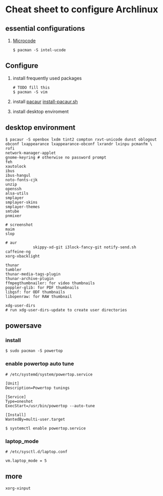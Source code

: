 # Cheat sheet to configure Archlinux

## essential configurations

1. [Microcode](https://wiki.archlinux.org/index.php/Microcode)

    ``` shell
    $ pacman -S intel-ucode
    ```

## Configure

1. install frequently used packages

   ``` shell
   # TODO fill this
   $ pacman -S vim
   ```
1. install [pacaur](https://github.com/rmarquis/pacaur)
   [install-pacaur.sh](https://gist.github.com/rumpelsepp/d646750910be19332753)
1. install desktop enviroment

## desktop environment

``` shell
$ pacaur -S openbox lxdm tint2 compton rxvt-unicode dunst oblogout obconf lxappearance lxappearance-obconf lxrandr lxinpu pcmanfm \
rofi
network-manager-applet
gnome-keyring # otherwise no password prompt
feh
xautolock
ibus
ibus-hangul
noto-fonts-cjk
unzip
openssh
alsa-utils
smplayer
smplayer-skins
smplayer-themes
smtube
pnmixer

# screenshot
maim
slop

# aur
            skippy-xd-git i3lock-fancy-git notify-send.sh
caffeine-ng
xorg-xbacklight

thunar
tumbler
thunar-media-tags-plugin
thunar-archive-plugin
ffmpegthumbnailer: for video thumbnails
poppler-glib: for PDF thumbnails
libgsf: for ODF thumbnails
libopenraw: for RAW thumbnail

xdg-user-dirs
# run xdg-user-dirs-update to create user directories

```

## powersave

### install
``` shell
$ sudo pacman -S powertop
```

### enable powertop auto tune

```
# /etc/systemd/system/powertop.service

[Unit]
Description=Powertop tunings

[Service]
Type=oneshot
ExecStart=/usr/bin/powertop --auto-tune

[Install]
WantedBy=multi-user.target
```

``` shell
$ systemctl enable powertop.service
```

### laptop\_mode

```
# /etc/sysctl.d/laptop.conf

vm.laptop_mode = 5
```



## more
```
xorg-xinput
```
